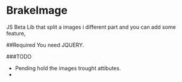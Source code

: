 # BrakeImage
JS Beta Lib that split a images i different part and you can add some feature,

##Required
You need JQUERY.

###TODO

* Pending hold the images trought attibutes.
* 




